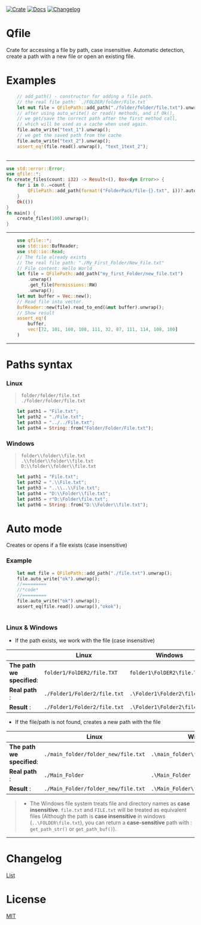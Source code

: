 
[![Crate](https://img.shields.io/crates/v/qfile?color=green)](https://crates.io/crates/qfile)
[![Docs](https://img.shields.io/docsrs/qfile)](https://docs.rs/qfile/latest/qfile/)
[![Changelog](https://img.shields.io/badge/changelog-qfile-blue)](https://github.com/m62624/qfile/blob/main/CHANGELOG.md)

 # Qfile

 Crate for accessing a file by path, case insensitive. Automatic detection, create a path with a new file or open an existing file.

 # Examples
```rust
    // add_path() - constructor for adding a file path. 
    // the real file path: `./FOLDER/folder/File.txt`
    let mut file = QFilePath::add_path("./folder/folder/file.txt").unwrap();
    // after using auto_write() or read() methods, and if Ok(),
    // we get/save the correct path after the first method call,
    // which will be used as a cache when used again.
    file.auto_write("text_1").unwrap();
    // we get the saved path from the cache
    file.auto_write("text_2").unwrap();
    assert_eq!(file.read().unwrap(), "text_1text_2");
  
```

---
```rust
use std::error::Error;
use qfile::*;
fn create_files(count: i32) -> Result<(), Box<dyn Error>> {
    for i in 0..=count {
        QFilePath::add_path(format!("FolderPack/file-{}.txt", i))?.auto_write("")?;
    }
    Ok(())
}
fn main() {
    create_files(100).unwrap();
}
```

---
```rust
    use qfile::*;
    use std::io::BufReader;
    use std::io::Read;
    // The file already exists
    // The real file path: "./My_First_Folder/New_File.txt"
    // File content: Hello World
    let file = QFilePath::add_path("my_first_Folder/new_file.txt")
        .unwrap()
        .get_file(Permissions::RW)
        .unwrap();
    let mut buffer = Vec::new();
    // Read file into vector.
    BufReader::new(file).read_to_end(&mut buffer).unwrap();
    // Show result
    assert_eq!(
        buffer,
        vec![72, 101, 108, 108, 111, 32, 87, 111, 114, 108, 100]
    )
```

---

# Paths syntax

### Linux 
  
  > `folder/folder/file.txt`\
  > `./folder/folder/file.txt`

```rust
    let path1 = "File.txt";
    let path2 = "./File.txt";
    let path3 = "../../File.txt";
    let path4 = String::from("Folder/Folder/File.txt");
```

### Windows 
  
  > `folder\\folder\\file.txt`\
  > `.\\folder\\folder\\file.txt`\
  > `D:\\folder\\folder\\file.txt`

```rust
    let path1 = "File.txt";
    let path2 = ".\\File.txt";
    let path3 = "..\\..\\File.txt";
    let path4 = "D:\\Folder\\file.txt";
    let path5 = r"D:\Folder\file.txt";
    let path6 = String::from("D:\\Folder\\file.txt");
```

# Auto mode

Creates or opens if a file exists (case insensitive)

### Example
```rust
    let mut file = QFilePath::add_path("./file.txt").unwrap();
    file.auto_write("ok").unwrap();
    //=========
    //*code*
    //=========
    file.auto_write("ok").unwrap();
    assert_eq(file.read().unwrap(),"okok");
    
```

### Linux & Windows

 - If the path exists, we work with the file (case insensitive)

 |                            | Linux                        | Windows                      |
 | -------------------------- | ---------------------------- | ---------------------------- |
 | **The path we specified**: | `folder1/FolDER2/file.TXT`   | `folder1\FolDER2\file.TXT`   |
 | **Real path** :            | `./Folder1/Folder2/file.txt` | `.\Folder1\Folder2\file.txt` |
 | **Result** :               | `./Folder1/Folder2/file.txt` | `.\Folder1\Folder2\file.txt` |

 - If the file/path is not found, creates a new path with the file

 |                            | Linux                               | Windows                             |
 | -------------------------- | ----------------------------------- | ----------------------------------- |
 | **The path we specified**: | `./main_folder/folder_new/file.txt` | `.\main_folder\folder_new\file.txt` |
 | **Real path** :            | `./Main_Folder`                     | `.\Main_Folder`                     |
 | **Result** :               | `./Main_Folder/folder_new/file.txt` | `.\Main_Folder\folder_new\file.txt` |
 
 > * The Windows file system treats file and directory names as **case insensitive**. `file.txt` and `FILE.txt` will be treated as equivalent files (Although the path is **case insensitive** in windows (`..\FOLDER\file.txt`), you can return a **case-sensitive** path with : `get_path_str()` or `get_path_buf()`).

 ---

 # Changelog
 [List](https://github.com/m62624/qfile/blob/main/CHANGELOG.md)
 # License
 [MIT](https://choosealicense.com/licenses/mit/)
